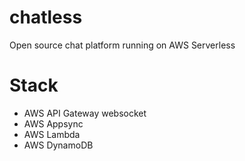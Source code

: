 # chatless
Open source chat platform running on AWS Serverless 

# Stack
- AWS API Gateway websocket
- AWS Appsync
- AWS Lambda
- AWS DynamoDB
